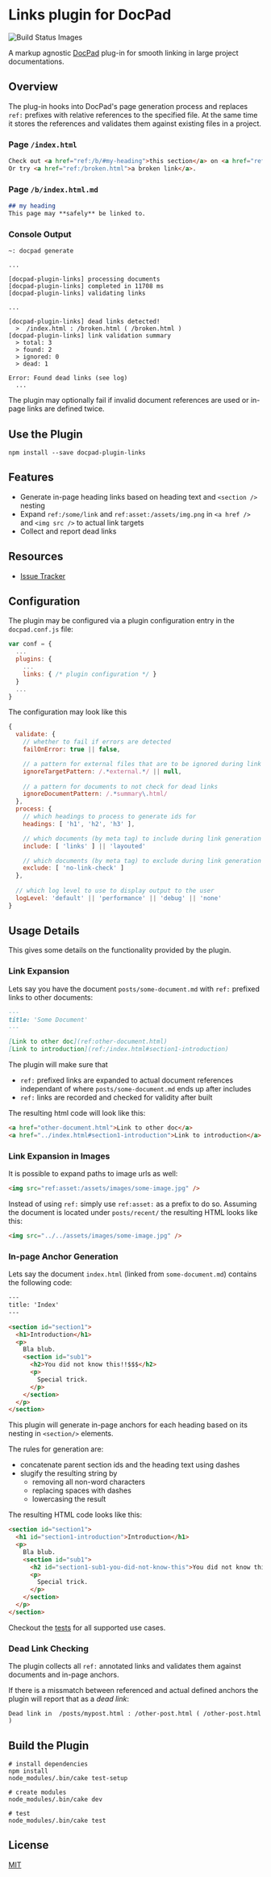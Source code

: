 # Links plugin for DocPad 

<img src="https://travis-ci.org/camunda/docpad-plugin-links.png" data-bindattr-269="269" title="Build Status Images">

A markup agnostic [DocPad](http://docpad.org) plug-in for smooth linking in large project documentations.


## Overview

The plug-in hooks into DocPad's page generation process and replaces `ref:` prefixes with relative references to the specified file.
At the same time it stores the references and validates them against existing files in a project.


### Page `/index.html`

```html
Check out <a href="ref:/b/#my-heading">this section</a> on <a href="ref:/b/">the other page</a>.
Or try <a href="ref:/broken.html">a broken link</a>.
```


### Page `/b/index.html.md`

```markdown
## my heading
This page may **safely** be linked to.
```


### Console Output

```
~: docpad generate

...

[docpad-plugin-links] processing documents
[docpad-plugin-links] completed in 11708 ms
[docpad-plugin-links] validating links

...

[docpad-plugin-links] dead links detected!
  >  /index.html : /broken.html ( /broken.html )
[docpad-plugin-links] link validation summary
  > total: 3
  > found: 2
  > ignored: 0
  > dead: 1

Error: Found dead links (see log)
  ...
```

The plugin may optionally fail if invalid document references are used or in-page links are defined twice. 


## Use the Plugin

```
npm install --save docpad-plugin-links
```


## Features

* Generate in-page heading links based on heading text and `<section />` nesting
* Expand `ref:/some/link` and `ref:asset:/assets/img.png` in `<a href />` and `<img src />` to actual link targets
* Collect and report dead links


## Resources

* [Issue Tracker](https://github.com/camunda/docpad-plugin-links/issues)


## Configuration

The plugin may be configured via a plugin configuration entry in the `docpad.conf.js` file:

```javascript
var conf = {
  ...
  plugins: {
    ...
    links: { /* plugin configuration */ }
  }
  ...
}
```

The configuration may look like this

```javascript
{
  validate: {
    // whether to fail if errors are detected
    failOnError: true || false, 

    // a pattern for external files that are to be ignored during link checking
    ignoreTargetPattern: /.*external.*/ || null,
    
    // a pattern for documents to not check for dead links
    ignoreDocumentPattern: /.*summary\.html/
  },
  process: {
    // which headings to process to generate ids for
    headings: [ 'h1', 'h2', 'h3' ],

    // which documents (by meta tag) to include during link generation
    include: [ 'links' ] || 'layouted'

    // which documents (by meta tag) to exclude during link generation
    exclude: [ 'no-link-check' ]
  },
  
  // which log level to use to display output to the user
  logLevel: 'default' || 'performance' || 'debug' || 'none'
}
```


## Usage Details

This gives some details on the functionality provided by the plugin.

### Link Expansion

Lets say you have the document `posts/some-document.md` with `ref:` prefixed links to other documents:

```markdown
---
title: 'Some Document'
---

[Link to other doc](ref:other-document.html)
[Link to introduction](ref:/index.html#section1-introduction)
```

The plugin will make sure that

*   `ref:` prefixed links are expanded to actual document references independant of where `posts/some-document.md` ends up after includes
*   `ref:` links are recorded and checked for validity after built

The resulting html code will look like this:

```html
<a href="other-document.html">Link to other doc</a>
<a href="../index.html#section1-introduction">Link to introduction</a>
```

### Link Expansion in Images

It is possible to expand paths to image urls as well:

```html
<img src="ref:asset:/assets/images/some-image.jpg" />
```

Instead of using `ref:` simply use `ref:asset:` as a prefix to do so. Assuming the document is located under `posts/recent/` the resulting HTML looks like this:

```html
<img src="../../assets/images/some-image.jpg" />
```

### In-page Anchor Generation

Lets say the document `index.html` (linked from `some-document.md`) contains the following code:

```html
---
title: 'Index'
---

<section id="section1">
  <h1>Introduction</h1>
  <p>
    Bla blub.
    <section id="sub1">
      <h2>You did not know this!!$$$</h2>
      <p>
        Special trick.
      </p>
    </section>
  </p>
</section>
```

This plugin will generate in-page anchors for each heading based on its nesting in `<section/>` elements. 

The rules for generation are:

*   concatenate parent section ids and the heading text using dashes
*   slugify the resulting string by
    * removing all non-word characters
    * replacing spaces with dashes
    * lowercasing the result

The resulting HTML code looks like this:

```html
<section id="section1">
  <h1 id="section1-introduction">Introduction</h1>
  <p>
    Bla blub.
    <section id="sub1">
      <h2 id="section1-sub1-you-did-not-know-this">You did not know this!!$$$</h2>
      <p>
        Special trick.
      </p>
    </section>
  </p>
</section>
```

Checkout the [tests](https://github.com/camunda/docpad-plugin-links/tree/master/test/src) for all supported use cases.

### Dead Link Checking

The plugin collects all `ref:` annotated links and validates them against documents and in-page anchors.

If there is a missmatch between referenced and actual defined anchors the plugin will report that as a *dead link*:

```
Dead link in  /posts/mypost.html : /other-post.html ( /other-post.html )
```


## Build the Plugin

```
# install dependencies
npm install
node_modules/.bin/cake test-setup

# create modules
node_modules/.bin/cake dev

# test
node_modules/.bin/cake test
```


## License

[MIT](http://creativecommons.org/licenses/MIT/)
